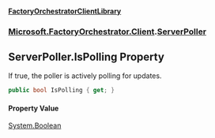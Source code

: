 #### [FactoryOrchestratorClientLibrary](./FactoryOrchestratorClientLibrary.md 'FactoryOrchestratorClientLibrary')
### [Microsoft.FactoryOrchestrator.Client](./Microsoft-FactoryOrchestrator-Client.md 'Microsoft.FactoryOrchestrator.Client').[ServerPoller](./Microsoft-FactoryOrchestrator-Client-ServerPoller.md 'Microsoft.FactoryOrchestrator.Client.ServerPoller')
## ServerPoller.IsPolling Property
If true, the poller is actively polling for updates.  
```csharp
public bool IsPolling { get; }
```
#### Property Value
[System.Boolean](https://docs.microsoft.com/en-us/dotnet/api/System.Boolean 'System.Boolean')  
